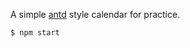 A simple [antd](https://ant.design/components/date-picker/) style calendar for practice.

```
$ npm start
```
